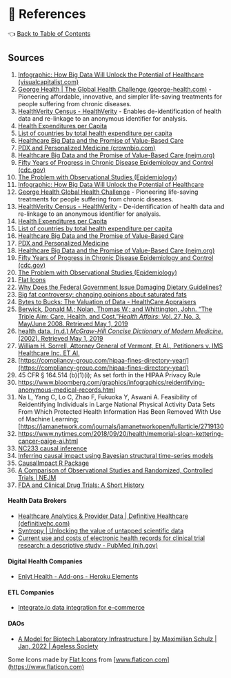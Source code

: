 # 📖 References

👈 [Back to Table of Contents](../)

## Sources

1. [Infographic: How Big Data Will Unlock the Potential of Healthcare (visualcapitalist.com)](https://www.visualcapitalist.com/big-data-healthcare/)
2. [George Health | The Global Health Challenge (george-health.com)](https://www.george-health.com/global-health-challenge/) - Pioneering affordable, innovative, and simpler life-saving treatments for people suffering from chronic diseases.
3. [HealthVerity Census - HealthVerity](https://healthverity.com/solutions/healthverity-census/) - Enables de-identification of health data and re-linkage to an anonymous identifier for analysis.
4. [Health Expenditures per Capita](https://fred.stlouisfed.org/series/HLTHSCPCHCSA)
5. [List of countries by total health expenditure per capita](https://en.wikipedia.org/wiki/List\_of\_countries\_by\_total\_health\_expenditure\_per\_capita)
6. [Healthcare Big Data and the Promise of Value-Based Care](https://catalyst.nejm.org/doi/full/10.1056/CAT.18.0290)
7. [PDX and Personalized Medicine (crownbio.com)](https://blog.crownbio.com/pdx-personalized-medicine#\_)
8. [Healthcare Big Data and the Promise of Value-Based Care (nejm.org)](https://catalyst.nejm.org/doi/full/10.1056/CAT.18.0290)
9. [Fifty Years of Progress in Chronic Disease Epidemiology and Control (cdc.gov)](https://www.cdc.gov/mmwr/preview/mmwrhtml/su6004a12.htm)
10. [The Problem with Observational Studies (Epidemiology)](https://www.jeffnobbs.com/posts/the-problem-with-observational-studies-epidemiology)
11. [Infographic: How Big Data Will Unlock the Potential of Healthcare](https://www.visualcapitalist.com/big-data-healthcare/)
12. [George Health Global Health Challenge](https://www.george-health.com/global-health-challenge/) - Pioneering life-saving treatments for people suffering from chronic diseases.
13. [HealthVerity Census - HealthVerity](https://healthverity.com/solutions/healthverity-census/) - De-identification of health data and re-linkage to an anonymous identifier for analysis.
14. [Health Expenditures per Capita](https://fred.stlouisfed.org/series/HLTHSCPCHCSA)
15. [List of countries by total health expenditure per capita](https://en.wikipedia.org/wiki/List\_of\_countries\_by\_total\_health\_expenditure\_per\_capita)
16. [Healthcare Big Data and the Promise of Value-Based Care](https://catalyst.nejm.org/doi/full/10.1056/CAT.18.0290)
17. [PDX and Personalized Medicine](https://blog.crownbio.com/pdx-personalized-medicine#\_)
18. [Healthcare Big Data and the Promise of Value-Based Care (nejm.org)](https://catalyst.nejm.org/doi/full/10.1056/CAT.18.0290)
19. [Fifty Years of Progress in Chronic Disease Epidemiology and Control (cdc.gov)](https://www.cdc.gov/mmwr/preview/mmwrhtml/su6004a12.htm)
20. [The Problem with Observational Studies (Epidemiology)](https://www.jeffnobbs.com/posts/the-problem-with-observational-studies-epidemiology)
21. [Flat Icons](https://www.flaticon.com/packs/flat-icons)
22. [Why Does the Federal Government Issue Damaging Dietary Guidelines?](https://www.cato.org/policy-analysis/why-does-federal-government-issue-damaging-dietary-guidelines-lessons-thomas#why-did-the-senate-select-committee-launch-an-attack-on-fats)
23. [Big fat controversy: changing opinions about saturated fats](https://www.aocs.org/stay-informed/inform-magazine/featured-articles/big-fat-controversy-changing-opinions-about-saturated-fats-june-2015?SSO=True)
24. [Bytes to Bucks: The Valuation of Data - HealthCare Appraisers](https://healthcareappraisers.com/bytes-to-bucks-the-valuation-of-data/)
25. [Berwick, Donald M.; Nolan, Thomas W.; and Whittington, John. “The Triple Aim: Care, Health, and Cost.”_Health Affairs_: Vol. 27, No. 3. May/June 2008. Retrieved May 1, 2019](https://www.healthaffairs.org/doi/full/10.1377/hlthaff.27.3.759)
26. [health data. (n.d.) _McGraw-Hill Concise Dictionary of Modern Medicine_. (2002). Retrieved May 1, 2019](https://medical-dictionary.thefreedictionary.com/health+data)
27. [William H. Sorrell, Attorney General of Vermont, Et Al., Petitioners v. IMS Healthcare Inc. ET Al.](https://www.oyez.org/cases/2010/10-779)
29. [https://compliancy-group.com/hipaa-fines-directory-year/](https://compliancy-group.com/hipaa-fines-directory-year/)
30. 45 CFR § 164.514 (b)(1)(i); As set forth in the HIPAA Privacy Rule
31. https://www.bloomberg.com/graphics/infographics/reidentifying-anonymous-medical-records.html
32. Na L, Yang C, Lo C, Zhao F, Fukuoka Y, Aswani A. Feasibility of Reidentifying Individuals in Large National Physical Activity Data Sets From Which Protected Health Information Has Been Removed With Use of Machine Learning; \[https://jamanetwork.com/journals/jamanetworkopen/fullarticle/2719130
34. https://www.nytimes.com/2018/09/20/health/memorial-sloan-kettering-cancer-paige-ai.html
35. [NC233 causal inference](https://nc233.com/tag/causal-inference/)
36. [Inferring causal impact using Bayesian structural time-series models](https://storage.googleapis.com/pub-tools-public-publication-data/pdf/41854.pdf)
37. [CausalImpact R Package](http://google.github.io/CausalImpact/CausalImpact.html)
38. [A Comparison of Observational Studies and Randomized, Controlled Trials | NEJM](https://www.nejm.org/doi/full/10.1056/NEJM200006223422506)
39. [FDA and Clinical Drug Trials: A Short History](https://www.fda.gov/media/110437/download#:\~:text=Efficacy%20Under%20the%201962%20Drug,%22efficacious%22%20prior%20to%20marketing.)

#### Health Data Brokers

* [Healthcare Analytics & Provider Data | Definitive Healthcare (definitivehc.com)](https://www.definitivehc.com)
* [Syntropy | Unlocking the value of untapped scientific data](https://syntropy.com)
* [Current use and costs of electronic health records for clinical trial research: a descriptive study - PubMed (nih.gov)](https://pubmed.ncbi.nlm.nih.gov/30718353/)

#### Digital Health Companies

* [Enlyt Health - Add-ons - Heroku Elements](https://elements.heroku.com/addons/ramp#details)

#### ETL Companies

* [Integrate.io data integration for e-commerce](https://www.integrate.io)

#### DAOs

* [A Model for Biotech Laboratory Infrastructure | by Maximilian Schulz | Jan, 2022 | Ageless Society](https://ageless.blog/a-model-for-biotech-laboratory-infrastructure-81c9b96a88c8)

Some Icons made by [Flat Icons](https://www.flaticon.com/authors/flat-icons) from [www.flaticon.com](https://www.flaticon.com)

